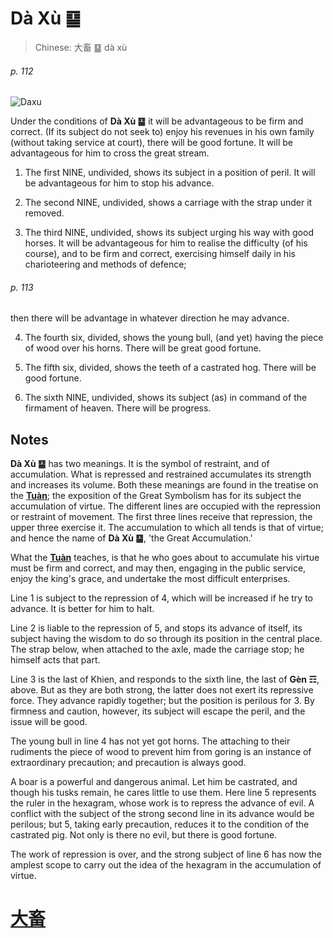 # Dà Xù ䷙

> Chinese: 大畜 ䷙ dà xù

###### p. 112

![Daxu](https://88o.io/wp-content/uploads/2018/09/26-e5a4a7e89384daxu.jpg)

Under the conditions of **Dà Xù ䷙** it will be advantageous to be firm and correct. (If its subject do not seek to) enjoy his revenues in his own family (without taking service at court), there will be good fortune. It will be advantageous for him to cross the great stream.

1. The first NINE, undivided, shows its subject in a position of peril. It will be advantageous for him to stop his advance.

2. The second NINE, undivided, shows a carriage with the strap under it removed.

3. The third NINE, undivided, shows its subject urging his way with good horses.
It will be advantageous for him to realise the difficulty (of his course), and to be firm and correct,
exercising himself daily in his charioteering and methods of defence;

###### p. 113

then there will be advantage in whatever direction he may advance.

4. The fourth six, divided, shows the young bull, (and yet) having the piece of wood over his horns. There will be great good fortune.

5. The fifth six, divided, shows the teeth of a castrated hog. There will be good fortune.

6. The sixth NINE, undivided, shows its subject (as) in command of the firmament of heaven. There will be progress.

## Notes

**Dà Xù ䷙** has two meanings. It is the symbol of restraint, and of accumulation. What is repressed and restrained accumulates its strength and increases its volume.
Both these meanings are found in the treatise on the [**Tuàn**](https://en.wikipedia.org/wiki/Ten_Wings); the exposition of the Great Symbolism has for its subject the accumulation of virtue.
The different lines are occupied with the repression or restraint of movement. The first three lines receive that repression, the upper three exercise it. The accumulation to which all tends is that of virtue; and hence the name of **Dà Xù ䷙**, 'the Great Accumulation.'

What the [**Tuàn**](https://en.wikipedia.org/wiki/Ten_Wings) teaches, is that he who goes about to accumulate his virtue must be firm and correct, and may then, engaging in the public service, enjoy the king's grace, and undertake the most difficult enterprises.

Line 1 is subject to the repression of 4, which will be increased if he try to advance. It is better for him to halt.

Line 2 is liable to the repression of 5, and stops its advance of itself, its subject having the wisdom to do so through its position in the central place. The strap below, when attached to the axle, made the carriage stop; he himself acts that part.

Line 3 is the last of Khien, and responds to the sixth line, the last of **Gèn ☶**, above. But as they are both strong, the latter does not exert its repressive force. They advance rapidly together; but the position is perilous for 3. By firmness and caution, however, its subject will escape the peril, and the issue will be good.

The young bull in line 4 has not yet got horns. The attaching to their rudiments the piece of wood to prevent him from goring is an instance of extraordinary precaution; and precaution is always good.

A boar is a powerful and dangerous animal. Let him be castrated, and though his tusks remain, he cares little to use them. Here line 5 represents the ruler in the hexagram, whose work is to repress the advance of evil. A conflict with the subject of the strong second line in its advance would be perilous; but 5, taking early precaution, reduces it to the condition of the castrated pig. Not only is there no evil, but there is good fortune.

The work of repression is over, and the strong subject of line 6 has now the amplest scope to carry out the idea of the hexagram in the accumulation of virtue.

# [大畜](./e5a4a7e89384daxu_cn.md)
